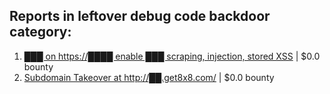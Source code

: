 ## Reports in leftover debug code backdoor category:
1. [███ on https://████ enable ███ scraping, injection, stored XSS](https://hackerone.com/reports/1048571) | $0.0 bounty
2. [Subdomain Takeover at http://██.get8x8.com/](https://hackerone.com/reports/1697402) | $0.0 bounty